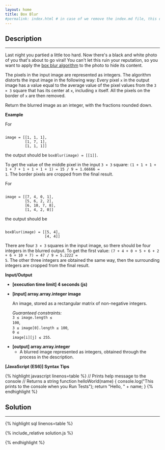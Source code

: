 ```yaml
---
layout: home
title: Box Blur
#permalink: index.html # in case of we remove the index.md file, this doc will be the index page
---
```


<div class="row">
<div class="columnStmt" markdown="1">

## Description

---

Last night you partied a little too hard. Now there's a black and white photo of you that's about to go viral! You can't let this ruin your reputation, so you want to apply the [box blur algorithm](https://en.wikipedia.org/wiki/Box_blur) to the photo to hide its content.

The pixels in the input image are represented as integers. The algorithm distorts the input image in the following way: Every pixel <code>x</code> in the output image has a value equal to the average value of the pixel values from the <code>3 × 3</code> square that has its center at <code>x</code>, including x itself. All the pixels on the border of <code>x</code> are then removed.

Return the blurred image as an integer, with the fractions rounded down.

**Example**

For

<code type='preformat'>
image = [[1, 1, 1], 
         [1, 7, 1], 
         [1, 1, 1]]
</code>

the output should be <code>boxBlur(image) = [[1]]</code>.

To get the value of the middle pixel in the input <code>3 × 3</code> square: <code>(1 + 1 + 1 + 1 + 7 + 1 + 1 + 1 + 1) = 15 / 9 = 1.66666 = 1</code>. The border pixels are cropped from the final result.

For

<code type='preformat'>
image = [[7, 4, 0, 1], 
         [5, 6, 2, 2], 
         [6, 10, 7, 8], 
         [1, 4, 2, 0]]
</code>

the output should be

<code type='preformat'>
boxBlur(image) = [[5, 4], 
                  [4, 4]]
</code>

There are four <code>3 × 3</code> squares in the input image, so there should be four integers in the blurred output. To get the first value: <code>(7 + 4 + 0 + 5 + 6 + 2 + 6 + 10 + 7) = 47 / 9 = 5.2222 = 5</code>. The other three integers are obtained the same way, then the surrounding integers are cropped from the final result.

**Input/Output**

- **[execution time limit] 4 seconds (js)**

- **[input] array.array.integer image**

  An image, stored as a rectangular matrix of non-negative integers.

  _Guaranteed constraints:_<br>
  <code>3 ≤ image.length ≤ 100</code>,<br>
  <code>3 ≤ image[0].length ≤ 100</code>,<br>
  <code>0 ≤ image[i][j] ≤ 255</code>.

* **[output] array.array.integer**
  - A blurred image represented as integers, obtained through the process in the description.

**[JavaScript (ES6)] Syntax Tips**

{% highlight javascript linenos=table %}
// Prints help message to the console
// Returns a string
function helloWorld(name) {
console.log("This prints to the console when you Run Tests");
return "Hello, " + name;
}
{% endhighlight %}

</div>
<div class="columnSol" markdown="1">

## Solution

---

{% highlight sql linenos=table %}

{% include_relative solution.js %}

{% endhighlight %}

</div>
</div>
